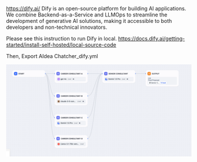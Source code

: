 https://dify.ai/
Dify is an open-source platform for building AI applications. We combine Backend-as-a-Service and LLMOps to streamline the development of generative AI solutions, making it accessible to both developers and non-technical innovators.


Please see this instruction to run Dify in local.
https://docs.dify.ai/getting-started/install-self-hosted/local-source-code

Then, Export AIdea Chatcher_dify.yml

![Sample_Image](Dify_Example.png)
